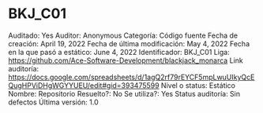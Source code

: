 # BKJ_C01

Auditado: Yes
Auditor: Anonymous
Categoría: Código fuente
Fecha de creación: April 19, 2022
Fecha de última modificación: May 4, 2022
Fecha en la que pasó a estático: June 4, 2022
Identificador: BKJ_C01
Liga: https://github.com/Ace-Software-Development/blackjack_monarca
Link auditoría: https://docs.google.com/spreadsheets/d/1agQ2rf79rEYCF5mpLwuUIkyQcEQugHPViDHgWGYYUEU/edit#gid=393475599
Nivel o status: Estático
Nombre: Repositorio
Resuelto?: No
Se utiliza?: Yes
Status auditoría: Sin defectos
Última versión: 1.0